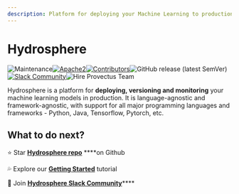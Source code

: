 ```yaml
---
description: Platform for deploying your Machine Learning to production
---
```


# Hydrosphere

![Maintenance](https://img.shields.io/maintenance/yes/2020?style=for-the-badge)[​![Apache2](https://img.shields.io/badge/license-Apache2-green.svg?style=for-the-badge)​](https://www.apache.org/licenses/LICENSE-2.0)[![Contributors](https://img.shields.io/github/contributors/Hydrospheredata/hydro-serving?style=for-the-badge)](https://github.com/Hydrospheredata/hydro-serving/graphs/contributors)[​​](https://gitter.im/Hydrospheredata/hydro-serving?utm_source=badge&utm_medium=badge&utm_campaign=pr-badge&utm_content=badge)![GitHub release \(latest SemVer\)](https://img.shields.io/github/v/release/Hydrospheredata/hydro-serving?style=for-the-badge)[![Slack Community](https://img.shields.io/badge/slack-@hydrospheredata-blue.svg?logo=slack?label&style=for-the-badge)](https://hydrospheredata.slack.com/)![Hire Provectus Team](https://img.shields.io/badge/-Hydrosphere.io-blue?label&style=for-the-badge)

Hydrosphere is a platform for **deploying, versioning and monitoring** your machine learning models in production. It is language-agnostic and framework-agnostic, with support for all major programming languages and frameworks - Python, Java, Tensorflow, Pytorch, etc. 

## What to do next?

⭐️ Star [**Hydrosphere repo**](https://github.com/Hydrospheredata/hydro-serving) ****on Github

💦 Explore our [**Getting Started**](quickstart/getting-started.md) tutorial

🥳  Join [**Hydrosphere Slack Community**](https://join.slack.com/t/hydrospheredata/shared_invite/zt-gg41mrlg-eDz6v6yhkOfoMf~oi2mTug)\*\*\*\*

